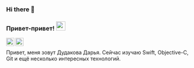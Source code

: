 ### Hi there 👋

<!--
**DashaDudakova/DashaDudakova** is a ✨ _special_ ✨ repository because its `README.md` (this file) appears on your GitHub profile.

Here are some ideas to get you started:

- 🔭 I’m currently working on ...
- 🌱 I’m currently learning ...
- 👯 I’m looking to collaborate on ...
- 🤔 I’m looking for help with ...
- 💬 Ask me about ...
- 📫 How to reach me: ...
- 😄 Pronouns: ...
- ⚡ Fun fact: ...
-->
### Привет-привет! <img src="https://media.giphy.com/media/hvRJCLFzcasrR4ia7z/giphy.gif" width="25px">
<a href="https://web.telegram.org/@DudakovaDasha">
  <img align="left" alt="Dasha's Telegram" width="22px" src="https://cdn.jsdelivr.net/npm/simple-icons@v3/icons/telegram.svg" />
</a>
<a href="https://github.com/DashaDudakova">
  <img align="left" alt="github" width="22px" src="https://upload.wikimedia.org/wikipedia/commons/thumb/9/91/Octicons-mark-github.svg/600px-Octicons-mark-github.svg.png" />
</a>

<br />

Привет, меня зовут Дудакова Дарья. Сейчас изучаю Swift, Objective-C, Git и ещё несколько интересных технологий.

<br />
